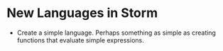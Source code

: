 New Languages in Storm
======================

- Create a simple language. Perhaps something as simple as creating functions that evaluate simple
  expressions.
